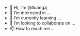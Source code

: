 - 👋 Hi, I’m @tluangaj
- 👀 I’m interested in ...
- 🌱 I’m currently learning ...
- 💞️ I’m looking to collaborate on ...
- 📫 How to reach me ...

<!---
tluangaj/tluangaj is a ✨ special ✨ repository because its `README.md` (this file) appears on your GitHub profile.
You can click the Preview link to take a look at your changes.
--->
